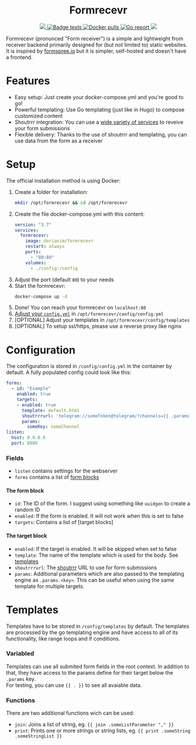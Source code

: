 <h1 align="center">
    Formrecevr
</h1>

<p align="center">
    <a href="https://www.gnu.org/licenses/agpl-3.0">
        <img src="https://img.shields.io/badge/License-AGPL%20v3-blue.svg" />
    </a>
    <a href="https://github.com/dorianim/formrecevr/actions/workflows/tests.yml">
        <img src="https://github.com/dorianim/formrecevr/actions/workflows/tests.yml/badge.svg" alt="Badge tests">
    </a>
    <a href="https://hub.docker.com/r/dorianim/formrecevr">
        <img src="https://img.shields.io/docker/pulls/dorianim/formrecevr.svg" alt="Docker pulls" />
    </a>
    <a href="https://goreportcard.com/report/github.com/dorianim/formrecevr">
        <img src="https://img.shields.io/badge/go%20report-A+-brightgreen.svg?style=flat" alt="Go report" />
    </a>
    <a href="https://codecov.io/gh/dorianim/formrecevr">
        <img src="https://codecov.io/gh/dorianim/formrecevr/branch/main/graph/badge.svg?token=LJLPYEELOP"/>
    </a>
</p>

Formrecevr (pronunced "Form receiver") is a simple and lightweight from receiver backend primarily designed for (but not limited to) static websites. It is inspired by [formspree.io](formspree.io) but it is simpler, self-hosted and doesn't have a frontend.

# Features
- Easy setup: Just create your docker-compose.yml and you're good to go!
- Powerful templating: Use Go templating (just like in Hugo) to compose customized content
- Shoutrrr integration: You can use a [wide variety of services](https://containrrr.dev/shoutrrr/v0.5/services/overview/) to reveive your form submissions
- Flexible delivery: Thanks to the use of shoutrrr and templating, you can use data from the form as a receiver

# Setup
The official installation method is using Docker:
1. Create a folder for installation:
    ```bash
    mkdir /opt/formrecevr && cd /opt/formrecevr
    ```
2. Create the file docker-compose.yml with this content:
    ```yaml
    version: "3.7"
    services:
      formrecevr:
        image: dorianim/formrecevr
        restart: always
        ports:
          - "80:80"
        volumes:
          - ./config:/config
    ```
3. Adjust the port (default `80`) to your needs
4. Start the formrecevr:
    ```bash
    docker-compose up -d
    ```
5. Done! You can reach your formrecevr on `localhost:80`
6. [Adjust your `config.yml`](#configuration) in `/opt/formrecevr/config/config.yml`
7. [OPTIONAL] Adjust your templates in `/opt/formrecevr/config/templates`
8. [OPTIONAL] To setup ssl/https, please use a reverse proxy like nginx

# Configuration
The configuration is stored in `/config/config.yml` in the container by default. 
A fully populated config could look like this:
```yaml
forms:
  - id: "Example"
    enabled: true
    targets:
    - enabled: true
      template: default.html
      shoutrrrurl: 'telegram://someToken@telegram/?channels={{ .params.someChannel }}'
      params:
        someKey: someChannel
listen:
  host: 0.0.0.0
  port: 8088
```
### Fields
- `listen` contains settings for the webserver
- `forms` contains a list of [form blocks](#the-form-block)

#### The form block
- `id`: The ID of the form. I suggest using something like `uuidgen` to create a random ID
- `enabled`: If the form is enabled. It will not work when this is set to false
- `targets`: Contains a list of [target blocks]

#### The target block
- `enabled`: If the target is enabled. It will be skipped when set to false
- `template`: The name of the template which is used for the body. See [templates](#templates)
- `shoutrrrurl`: The [shoutrrr](https://containrrr.dev/shoutrrr/v0.5/) URL to use for form submissions
- `params`: Additional parameters which are also passed to the templating engine as `.params.<key>`. This can be useful when using the same template for multiple targets.

# Templates
Templates have to be stored in `/config/templates` by default. 
The templates are processed by the go templating engine and have access to all of its functionality, like range loops and if conditions.

### Variabled
Templates can use all submited form fields in the root context. In addition to that, they have access to the params define for their target below the `.params` key.  
For testing, you can use `{{ . }}` to see all avaiable data.

### Functions
There are two additional functions wich can be used:
- `join`: Joins a list of string, eg. `{{ join .someListParameter "," }}`
- `print`: Prints one or more strings or string lists, eg. `{{ print .someString .someStringList }}`